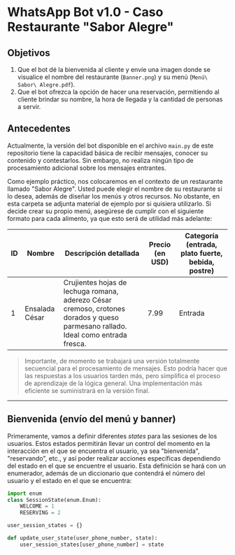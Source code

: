 # WhatsApp Bot v1.0 - Caso Restaurante "Sabor Alegre"

## Objetivos

1. Que el bot dé la bienvenida al cliente y envíe una imagen donde se visualice el nombre del restaurante (`Banner.png`) y su menú (`Menú\ Sabor\ Alegre.pdf`).
2. Que el bot ofrezca la opción de hacer una reservación, permitiendo al cliente brindar su nombre, la hora de llegada y la cantidad de personas a servir.

## Antecedentes

Actualmente, la versión del bot disponible en el archivo `main.py` de este repositorio tiene la capacidad básica de recibir mensajes, conocer su contenido y contestarlos. Sin embargo, no realiza ningún tipo de procesamiento adicional sobre los mensajes entrantes.

Como ejemplo práctico, nos colocaremos en el contexto de un restaurante llamado "Sabor Alegre". Usted puede elegir el nombre de su restaurante si lo desea, además de diseñar los menús y otros recursos. No obstante, en esta carpeta se adjunta material de ejemplo por si quisiera utilizarlo. Si decide crear su propio menú, asegúrese de cumplir con el siguiente formato para cada alimento, ya que esto será de utilidad más adelante:

| ID  | Nombre         | Descripción detallada                                                                                                             | Precio (en USD) | Categoría (entrada, plato fuerte, bebida, postre) |
| --- | -------------- | --------------------------------------------------------------------------------------------------------------------------------- | --------------- | ------------------------------------------------- |
| 1   | Ensalada César | Crujientes hojas de lechuga romana, aderezo César cremoso, crotones dorados y queso parmesano rallado. Ideal como entrada fresca. | 7.99            | Entrada                                           |

> Importante, de momento se trabajará una versión totalmente secuencial para el procesamiento de mensajes. Esto podría hacer que las respuestas a los usuarios tarden más, pero simplifica el proceso de aprendizaje de la lógica general. Una implementación más eficiente se suministrará en la versión final.

---

## Bienvenida (envío del menú y banner)

Primeramente, vamos a definir diferentes _states_ para las sesiones de los usuarios. Estos estados permitirán llevar un control del momento en la interacción en el que se encuentra el usuario, ya sea "bienvenida", "reservando", etc., y así poder realizar acciones específicas dependiendo del estado en el que se encuentre el usuario. Esta definición se hará con un enumerador, además de un diccionario que contendrá el número del usuario y el estado en el que se encuentra:

```python
import enum
class SessionState(enum.Enum):
    WELCOME = 1
    RESERVING = 2

user_session_states = {}

def update_user_state(user_phone_number, state):
    user_session_states[user_phone_number] = state
```



